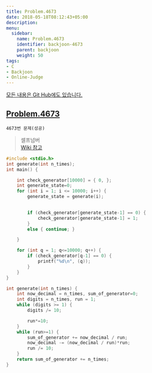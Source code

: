 ```yaml
---
title: Problem.4673
date: 2018-05-18T08:12:43+05:00
description:
menu:
  sidebar:
    name: Problem.4673
    identifier: backjoon-4673
    parent: backjoon
    weight: 50
tags:
- C
- Backjoon
- Online-Judge
---
```


[모든 내용은 Git Hub에도 있습니다.](https://github.com/ehdwn1991/Coding-Interview/blob/master/Code_Interview_Prep_Platform/backjoon/Level_5/4673.c)


## [Problem.4673](https://www.acmicpc.net/problem/4673)
`4673번 문제(성공)`
>셀프넘버  
>[Wiki 참고](https://en.wikipedia.org/wiki/Self_number)

```c
#include <stdio.h>
int generate(int n_times);
int main() {

	int check_generator[10000] = { 0, };
	int generate_state=0;
	for (int i = 1; i <= 10000; i++) {
		generate_state = generate(i);
		

		if (check_generator[generate_state-1] == 0) {
			check_generator[generate_state-1] = 1;
		}
		else { continue; }

	}

	for (int q = 1; q<=10000; q++) {
		if (check_generator[q-1] == 0) {
			printf("%d\n", (q));
		}
	}
}

int generate(int n_times) {
	int now_decimal = n_times, sum_of_generator=0;
	int digits = n_times, run = 1;
	while (digits >= 1) {
		digits /= 10;

		run*=10;
	}
	while (run>=1) {
		sum_of_generator += now_decimal / run;
		now_decimal -= (now_decimal / run)*run;
		run /= 10;
	}
	return sum_of_generator += n_times;
}

```
